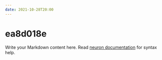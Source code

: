 ```yaml
---
date: 2021-10-28T20:00
---
```


# ea8d018e

Write your Markdown content here. Read [neuron documentation](https://neuron.zettel.page/2011404.html) for syntax help.

